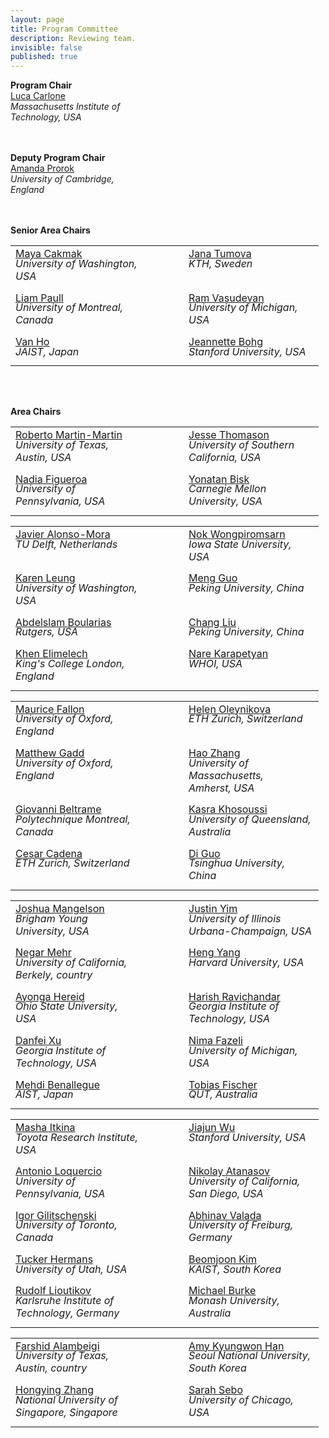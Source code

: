 ```yaml
---
layout: page
title: Program Committee
description: Reviewing team.
invisible: false
published: true
---
```


 <div id="area-chairs" class="row text-center">
<b>Program Chair</b><br>
    <a  href="https://lucacarlone.mit.edu/">Luca Carlone</a><br>
    <!-- <i>Massachusetts Institute of Technology, USA</i><br> -->
    <i>Massachusetts Institute of<br>Technology, USA</i><br>
    <!-- <a  href="">Amanda Prorok</a><br>
    <i>University of Cambridge, England</i><br> -->
    <br>
    <br>

<b>Deputy Program Chair</b><br>
    <a  href="https://proroklab.org">Amanda Prorok</a><br>
    <!-- <i>University of Cambridge, England</i><br> -->
    <i>University of Cambridge,<br>England</i><br>
    <br>
    <br>

<!-- <b>Senior Area Chairs</b><br>
    <a  href="https://www.mayacakmak.io/">Maya Cakmak</a><br>
    <i>University of Washington, USA</i><br>
    <a  href="https://sites.google.com/view/janatumova/home">Jana Tumova</a><br>
    <i>KTH, Sweden</i><br>
    <a  href="https://liampaull.ca/">Liam Paull</a><br>
    <i>University of Montreal, Canada</i><br>
    <a  href="https://www.roahmlab.com/ram-personal">Ram Vasudevan</a><br>
    <i>University of Michigan, USA</i><br>
    <a  href="https://www.jaist.ac.jp/ms/labs/vanho/index-e.html">Van Ho</a><br>
    <i>JAIST, Japan</i><br>
    <a  href="https://web.stanford.edu/~bohg/">Jeannette Bohg</a><br>
    <i>Stanford University, USA</i><br>
    <br>
    <br> -->

<b>Senior Area Chairs</b><br>
<table style="margin-left:auto;margin-right:auto;">
<tr>
    <td style="width:200px;vertical-align:top;">
        <a style="display: block;" href="https://www.mayacakmak.io/">Maya Cakmak</a>
        <i style="display: block; margin-top: -0.5ex; margin-bottom: 1ex;">University of Washington, USA</i>
    </td>
    <td style="width:45px;"></td>
    <td style="width:200px;vertical-align:top;">
        <a style="display: block;" href="https://sites.google.com/view/janatumova/home">Jana Tumova</a>
        <i style="display: block; margin-top: -0.5ex; margin-bottom: 1ex;">KTH, Sweden</i>
    </td>
</tr>
<tr>
    <td style="width:200px;vertical-align:top;">
        <a style="display: block;" href="https://liampaull.ca/">Liam Paull</a>
        <i style="display: block; margin-top: -0.5ex; margin-bottom: 1ex;">University of Montreal, Canada</i>
    </td>
    <td style="width:45px;"></td>
    <td style="width:200px;vertical-align:top;">
        <a style="display: block;" href="https://www.roahmlab.com/ram-personal">Ram Vasudevan</a>
        <i style="display: block; margin-top: -0.5ex; margin-bottom: 1ex;">University of Michigan, USA</i>
    </td>
</tr>
<tr>
    <td style="width:200px;vertical-align:top;">
        <a style="display: block;" href="https://www.jaist.ac.jp/ms/labs/vanho/index-e.html">Van Ho</a>
        <i style="display: block; margin-top: -0.5ex; margin-bottom: 1ex;">JAIST, Japan</i>
    </td>
    <td style="width:45px;"></td>
    <td style="width:200px;vertical-align:top;">
        <a style="display: block;" href="https://web.stanford.edu/~bohg/">Jeannette Bohg</a>
        <i style="display: block; margin-top: -0.5ex; margin-bottom: 1ex;">Stanford University, USA</i>
    </td>
</tr>
</table>
<br>
<br>

<b>Area Chairs</b><br/>
<!-- Chairs for MAYA CAKMAK  -->
<table style="margin-left:auto;margin-right:auto;">
<tr>
    <td style="width:200px;vertical-align:top;">
        <a style="display: block;" href="https://robertomartinmartin.com/">Roberto Martin-Martin</a>
        <i style="display: block; margin-top: -0.5ex; margin-bottom: 1ex;">University of Texas,<br>Austin, USA</i>
    </td>
    <td style="width:45px;"></td>
    <td style="width:200px;vertical-align:top;">
        <a style="display: block;" href="https://jessethomason.com/">Jesse Thomason</a>
        <i style="display: block; margin-top: -0.5ex; margin-bottom: 1ex;">University of Southern<br>California, USA</i>
    </td>
</tr>
<tr>
    <td style="width:200px;vertical-align:top;">
        <a style="display: block;" href="https://nbfigueroa.github.io/">Nadia Figueroa</a>
        <i style="display: block; margin-top: -0.5ex; margin-bottom: 1ex;">University of Pennsylvania, USA</i>
    </td>
    <td style="width:45px;"></td>
    <td style="width:200px;vertical-align:top;">
        <a style="display: block;" href="https://talkingtorobots.com/yonatanbisk.html">Yonatan Bisk</a>
        <i style="display: block; margin-top: -0.5ex; margin-bottom: 1ex;">Carnegie Mellon University, USA</i>
    </td>
</tr>

<!-- Chairs for JANA TUMOVA  -->
<table style="margin-left:auto;margin-right:auto;">
<tr>
    <td style="width:200px;vertical-align:top;">
        <a style="display: block;" href="https://autonomousrobots.nl/">Javier Alonso-Mora</a>
        <i style="display: block; margin-top: -0.5ex; margin-bottom: 1ex;">TU Delft, Netherlands</i>
    </td>
    <td style="width:45px;"></td>
    <td style="width:200px;vertical-align:top;">
        <a style="display: block;" href="https://tichakorn.dev/">Nok Wongpiromsarn</a>
        <i style="display: block; margin-top: -0.5ex; margin-bottom: 1ex;">Iowa State University, USA</i>
    </td>
</tr>
<tr>
    <td style="width:200px;vertical-align:top;">
        <a style="display: block;" href="https://faculty.washington.edu/kymleung/">Karen Leung</a>
        <i style="display: block; margin-top: -0.5ex; margin-bottom: 1ex;">University of Washington, USA</i>
    </td>
    <td style="width:45px;"></td>
    <td style="width:200px;vertical-align:top;">
        <a style="display: block;" href="https://mengguo.github.io/personal_site/">Meng Guo</a>
        <i style="display: block; margin-top: -0.5ex; margin-bottom: 1ex;">Peking University, China</i>
    </td>
</tr>
<tr>
    <td style="width:200px;vertical-align:top;">
        <a style="display: block;" href="http://rl.cs.rutgers.edu/">Abdelslam Boularias</a>
        <i style="display: block; margin-top: -0.5ex; margin-bottom: 1ex;">Rutgers, USA</i>
    </td>
    <td style="width:45px;"></td>
    <td style="width:200px;vertical-align:top;">
        <a style="display: block;" href="http://www2.coe.pku.edu.cn/FACULTY/LIUCHANG/INDEX.HTML">Chang Liu</a>
        <i style="display: block; margin-top: -0.5ex; margin-bottom: 1ex;">Peking University, China</i>
    </td>
</tr>
<tr>
    <td style="width:200px;vertical-align:top;">
        <a style="display: block;" href="http://khen.io/">Khen Elimelech</a>
        <i style="display: block; margin-top: -0.5ex; margin-bottom: 1ex;">King's College London, England</i>
    </td>
    <td style="width:45px;"></td>
    <td style="width:200px;vertical-align:top;">
        <a style="display: block;" href="https://sites.google.com/view/nkarapetyan">Nare Karapetyan</a>
        <i style="display: block; margin-top: -0.5ex; margin-bottom: 1ex;">WHOI, USA</i>
    </td>
</tr>

<!-- Chairs for LIAM PAULL  -->
<table style="margin-left:auto;margin-right:auto;">
<tr>
    <td style="width:200px;vertical-align:top;">
        <a style="display: block;" href="https://ori.ox.ac.uk/people/maurice-fallon/">Maurice Fallon</a>
        <i style="display: block; margin-top: -0.5ex; margin-bottom: 1ex;">University of Oxford, England</i>
    </td>
    <td style="width:45px;"></td>
    <td style="width:200px;vertical-align:top;">
        <a style="display: block;" href="https://helenol.github.io/">Helen Oleynikova</a>
        <i style="display: block; margin-top: -0.5ex; margin-bottom: 1ex;">ETH Zurich, Switzerland</i>
    </td>
</tr>
<tr>
    <td style="width:200px;vertical-align:top;">
        <a style="display: block;" href="https://mttgdd.github.io/">Matthew Gadd</a>
        <i style="display: block; margin-top: -0.5ex; margin-bottom: 1ex;">University of Oxford, England</i>
    </td>
    <td style="width:45px;"></td>
    <td style="width:200px;vertical-align:top;">
        <a style="display: block;" href="https://www.umass.edu/robotics/people/hao-zhang">Hao Zhang</a>
        <i style="display: block; margin-top: -0.5ex; margin-bottom: 1ex;">University of Massachusetts,<br>Amherst, USA</i>
    </td>
</tr>
<tr>
    <td style="width:200px;vertical-align:top;">
        <a style="display: block;" href="https://mistlab.ca/">Giovanni Beltrame</a>
        <i style="display: block; margin-top: -0.5ex; margin-bottom: 1ex;">Polytechnique Montreal, Canada</i>
    </td>
    <td style="width:45px;"></td>
    <td style="width:200px;vertical-align:top;">
        <a style="display: block;" href="https://scholar.google.com/citations?user=SRCCuo0AAAAJ&hl=en&oi=ao">Kasra Khosoussi</a>
        <i style="display: block; margin-top: -0.5ex; margin-bottom: 1ex;">University of Queensland, Australia</i>
    </td>
</tr>
<tr>
    <td style="width:200px;vertical-align:top;">
        <a style="display: block;" href="https://n.ethz.ch/~cesarc/">Cesar Cadena</a>
        <i style="display: block; margin-top: -0.5ex; margin-bottom: 1ex;">ETH Zurich, Switzerland</i>
    </td>
    <td style="width:45px;"></td>
    <td style="width:200px;vertical-align:top;">
        <a style="display: block;" href="https://scholar.google.com/citations?user=OCauNHUAAAAJ&hl=en&oi=ao">Di Guo</a>
        <i style="display: block; margin-top: -0.5ex; margin-bottom: 1ex;">Tsinghua University, China</i>
    </td>
</tr>

<!-- Chairs for RAM VASUDEVAN  -->
<table style="margin-left:auto;margin-right:auto;">
<tr>
    <td style="width:200px;vertical-align:top;">
        <a style="display: block;" href="https://frostlab.byu.edu/">Joshua Mangelson</a>
        <i style="display: block; margin-top: -0.5ex; margin-bottom: 1ex;">Brigham Young University, USA</i>
    </td>
    <td style="width:45px;"></td>
    <td style="width:200px;vertical-align:top;">
        <a style="display: block;" href="https://scholar.google.com/citations?user=06OJ1FQAAAAJ&hl=en&oi=ao">Justin Yim</a>
        <i style="display: block; margin-top: -0.5ex; margin-bottom: 1ex;">University of Illinois<br>Urbana-Champaign, USA</i>
    </td>
</tr>
<tr>
    <td style="width:200px;vertical-align:top;">
        <a style="display: block;" href="https://negarmehr.com/">Negar Mehr</a>
        <i style="display: block; margin-top: -0.5ex; margin-bottom: 1ex;">University of California,<br>Berkely, country</i>
    </td>
    <td style="width:45px;"></td>
    <td style="width:200px;vertical-align:top;">
        <a style="display: block;" href="https://hankyang.seas.harvard.edu/">Heng Yang</a>
        <i style="display: block; margin-top: -0.5ex; margin-bottom: 1ex;">Harvard University, USA</i>
    </td>
</tr>
<tr>
    <td style="width:200px;vertical-align:top;">
        <a style="display: block;" href="https://cyberboticslab.com/">Ayonga Hereid</a>
        <i style="display: block; margin-top: -0.5ex; margin-bottom: 1ex;">Ohio State University, USA</i>
    </td>
    <td style="width:45px;"></td>
    <td style="width:200px;vertical-align:top;">
        <a style="display: block;" href="https://star-lab.cc.gatech.edu/">Harish Ravichandar</a>
        <i style="display: block; margin-top: -0.5ex; margin-bottom: 1ex;">Georgia Institute of Technology, USA</i>
    </td>
</tr>
<tr>
    <td style="width:200px;vertical-align:top;">
        <a style="display: block;" href="https://faculty.cc.gatech.edu/~danfei/">Danfei Xu</a>
        <i style="display: block; margin-top: -0.5ex; margin-bottom: 1ex;">Georgia Institute of Technology, USA</i>
    </td>
    <td style="width:45px;"></td>
    <td style="width:200px;vertical-align:top;">
        <a style="display: block;" href="https://www.mmintlab.com/people/nima-fazeli/">Nima Fazeli</a>
        <i style="display: block; margin-top: -0.5ex; margin-bottom: 1ex;">University of Michigan, USA</i>
    </td>
</tr>
<tr>
    <td style="width:200px;vertical-align:top;">
        <a style="display: block;" href="https://scholar.google.com/citations?user=TjWNmAQAAAAJ&hl=en&oi=ao">Mehdi Benallegue</a>
        <i style="display: block; margin-top: -0.5ex; margin-bottom: 1ex;">AIST, Japan</i>
    </td>
    <td style="width:45px;"></td>
    <td style="width:200px;vertical-align:top;">
        <a style="display: block;" href="https://www.tobiasfischer.info/">Tobias Fischer</a>
        <i style="display: block; margin-top: -0.5ex; margin-bottom: 1ex;">QUT, Australia</i>
    </td>
</tr>

<!-- Chairs for JEANNETTE BOHG  -->
<table style="margin-left:auto;margin-right:auto;">
<tr>
    <td style="width:200px;vertical-align:top;">
        <a style="display: block;" href="https://scholar.google.com/citations?hl=en&user=JAmTk5gAAAAJ&view_op=list_works&sortby=pubdate">Masha Itkina</a>
        <i style="display: block; margin-top: -0.5ex; margin-bottom: 1ex;">Toyota Research Institute, USA</i>
    </td>
    <td style="width:45px;"></td>
    <td style="width:200px;vertical-align:top;">
        <a style="display: block;" href="https://jiajunwu.com/">Jiajun Wu</a>
        <i style="display: block; margin-top: -0.5ex; margin-bottom: 1ex;">Stanford University, USA</i>
    </td>
</tr>
<tr>
    <td style="width:200px;vertical-align:top;">
        <a style="display: block;" href="https://antonilo.github.io/">Antonio Loquercio</a>
        <i style="display: block; margin-top: -0.5ex; margin-bottom: 1ex;">University of Pennsylvania, USA</i>
    </td>
    <td style="width:45px;"></td>
    <td style="width:200px;vertical-align:top;">
        <a style="display: block;" href="https://natanaso.github.io/">Nikolay Atanasov</a>
        <i style="display: block; margin-top: -0.5ex; margin-bottom: 1ex;">University of California,<br>San Diego, USA</i>
    </td>
</tr>
<tr>
    <td style="width:200px;vertical-align:top;">
        <a style="display: block;" href="https://www.gilitschenski.org/igor/">Igor Gilitschenski</a>
        <i style="display: block; margin-top: -0.5ex; margin-bottom: 1ex;">University of Toronto, Canada</i>
    </td>
    <td style="width:45px;"></td>
    <td style="width:200px;vertical-align:top;">
        <a style="display: block;" href="https://rl.uni-freiburg.de/people/valada">Abhinav Valada</a>
        <i style="display: block; margin-top: -0.5ex; margin-bottom: 1ex;">University of Freiburg, Germany</i>
    </td>
</tr>
<tr>
    <td style="width:200px;vertical-align:top;">
        <a style="display: block;" href="https://robot-learning.cs.utah.edu/">Tucker Hermans</a>
        <i style="display: block; margin-top: -0.5ex; margin-bottom: 1ex;">University of Utah, USA</i>
    </td>
    <td style="width:45px;"></td>
    <td style="width:200px;vertical-align:top;">
        <a style="display: block;" href="https://beomjoonkim.github.io/">Beomjoon Kim</a>
        <i style="display: block; margin-top: -0.5ex; margin-bottom: 1ex;">KAIST, South Korea</i>
    </td>
</tr>
<tr>
    <td style="width:200px;vertical-align:top;">
        <a style="display: block;" href="https://rudolf.intuitive-robots.net/">Rudolf Lioutikov</a>
        <i style="display: block; margin-top: -0.5ex; margin-bottom: 1ex;">Karlsruhe Institute of Technology, Germany</i>
    </td>
    <td style="width:45px;"></td>
    <td style="width:200px;vertical-align:top;">
        <a style="display: block;" href="http://michaelburke.co.za/wp/">Michael Burke</a>
        <i style="display: block; margin-top: -0.5ex; margin-bottom: 1ex;">Monash University, Australia</i>
    </td>
</tr>

<!-- Chairs for VAN HO  -->
<table style="margin-left:auto;margin-right:auto;">
<tr>
    <td style="width:200px;vertical-align:top;">
        <a style="display: block;" href="https://sites.utexas.edu/arts-lab/">Farshid Alambeigi</a>
        <i style="display: block; margin-top: -0.5ex; margin-bottom: 1ex;">University of Texas,<br>Austin, country</i>
    </td>
    <td style="width:45px;"></td>
    <td style="width:200px;vertical-align:top;">
        <a style="display: block;" href="https://hero.snu.ac.kr/">Amy Kyungwon Han</a>
        <i style="display: block; margin-top: -0.5ex; margin-bottom: 1ex;">Seoul National University,<br> South Korea</i>
    </td>
</tr>
<tr>
    <td style="width:200px;vertical-align:top;">
        <a style="display: block;" href="https://scholar.google.com/citations?user=Gzu-S2sAAAAJ&hl=en&oi=ao">Hongying Zhang</a>
        <i style="display: block; margin-top: -0.5ex; margin-bottom: 1ex;">National University of Singapore, Singapore</i>
    </td>
    <td style="width:45px;"></td>
    <td style="width:200px;vertical-align:top;">
        <a style="display: block;" href="https://sarahsebo.com/">Sarah Sebo</a>
        <i style="display: block; margin-top: -0.5ex; margin-bottom: 1ex;">University of Chicago, USA</i>
    </td>
    <!-- <td style="width:200px;vertical-align:top;">
        <a style="display: block;" href="">Amy Kyungwon Han</a>
        <i style="display: block; margin-top: -0.5ex; margin-bottom: 1ex;">uni, country</i>
    </td> -->
</tr>
<!-- <tr>
    <td colspan="3" style="text-align:center; vertical-align:top;">
        <a style="display: block;" href="">Hongying Zhang</a>
        <i style="display: block; margin-top: -0.5ex; margin-bottom: 1ex;">uni, country</i>
    </td>
</tr> -->
</table>